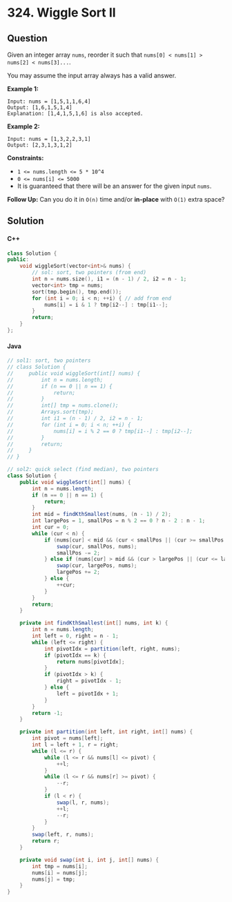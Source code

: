 # 324. Wiggle Sort II

## Question

Given an integer array `nums`, reorder it such that `nums[0] < nums[1] > nums[2] < nums[3]...`.

You may assume the input array always has a valid answer.

**Example 1:**

```
Input: nums = [1,5,1,1,6,4]
Output: [1,6,1,5,1,4]
Explanation: [1,4,1,5,1,6] is also accepted.
```

**Example 2:**

```
Input: nums = [1,3,2,2,3,1]
Output: [2,3,1,3,1,2]
```

**Constraints:**

* `1 <= nums.length <= 5 * 10^4`
* `0 <= nums[i] <= 5000`
* It is guaranteed that there will be an answer for the given input `nums`.

**Follow Up:** Can you do it in `O(n)` time and/or **in-place** with `O(1)` extra space?

## Solution

#### C++

```cpp
class Solution {
public:
    void wiggleSort(vector<int>& nums) {
        // sol: sort, two pointers (from end)
        int n = nums.size(), i1 = (n - 1) / 2, i2 = n - 1;
        vector<int> tmp = nums;
        sort(tmp.begin(), tmp.end());
        for (int i = 0; i < n; ++i) { // add from end
            nums[i] = i & 1 ? tmp[i2--] : tmp[i1--];
        }
        return;
    }
};
```

#### Java

```java
// sol1: sort, two pointers
// class Solution {
//     public void wiggleSort(int[] nums) {
//         int n = nums.length;
//         if (n == 0 || n == 1) {
//             return;
//         }
//         int[] tmp = nums.clone();
//         Arrays.sort(tmp);
//         int i1 = (n - 1) / 2, i2 = n - 1;
//         for (int i = 0; i < n; ++i) {
//             nums[i] = i % 2 == 0 ? tmp[i1--] : tmp[i2--];
//         }
//         return;
//     }
// }

// sol2: quick select (find median), two pointers
class Solution {
    public void wiggleSort(int[] nums) {
        int n = nums.length;
        if (n == 0 || n == 1) {
            return;
        }
        int mid = findKthSmallest(nums, (n - 1) / 2);
        int largePos = 1, smallPos = n % 2 == 0 ? n - 2 : n - 1;
        int cur = 0;
        while (cur < n) {
            if (nums[cur] < mid && (cur < smallPos || (cur >= smallPos && cur % 2 == 1))) { // if cur >= smallPos, avoid already checked even positions from the end
                swap(cur, smallPos, nums);
                smallPos -= 2;
            } else if (nums[cur] > mid && (cur > largePos || (cur <= largePos && cur % 2 == 0))) { // if cur <= largePos, avoid already checked odd positions from the end
                swap(cur, largePos, nums);
                largePos += 2;
            } else {
                ++cur;
            }
        }
        return;
    }

    private int findKthSmallest(int[] nums, int k) {
        int n = nums.length;
        int left = 0, right = n - 1;
        while (left <= right) {
            int pivotIdx = partition(left, right, nums);
            if (pivotIdx == k) {
                return nums[pivotIdx];
            }
            if (pivotIdx > k) {
                right = pivotIdx - 1;
            } else {
                left = pivotIdx + 1;
            }
        }
        return -1;
    }

    private int partition(int left, int right, int[] nums) {
        int pivot = nums[left];
        int l = left + 1, r = right;
        while (l <= r) {
            while (l <= r && nums[l] <= pivot) {
                ++l;
            }
            while (l <= r && nums[r] >= pivot) {
                --r;
            }
            if (l < r) {
                swap(l, r, nums);
                ++l;
                --r;
            }
        }
        swap(left, r, nums);
        return r;
    }

    private void swap(int i, int j, int[] nums) {
        int tmp = nums[i];
        nums[i] = nums[j];
        nums[j] = tmp;
    }
}
```
